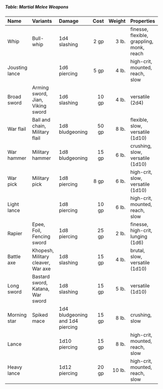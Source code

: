 ##### Table: Martial Melee Weapons
| Name | Variants | Damage | Cost | Weight | Properties |
|:-----|:---------|:-------|-----:|-------:|:-----------|
| Whip | Bull-whip | 1d4 slashing | 2 gp | 3 lb. | finesse, flexible, grappling, monk, reach |
| Jousting lance | | 1d6 piercing | 5 gp | 4 lb. | high-crit, mounted, reach, slow |
| Broad sword | Arming sword, Jian, Viking sword| 1d6 slashing | 10 gp | 4 lb. | versatile (2d4) |
| War flail | Ball and chain, Military flail | 1d8 bludgeoning | 50 gp | 8 lb. | flexible, slow, versatile (1d10)
| War hammer | Military hammer | 1d8 bludgeoning | 15 gp | 6 lb. | crushing, slow, versatile (1d10) |
| War pick | Military pick | 1d8 piercing | 8 gp | 6 lb. | high-crit, slow, versatile (1d10) |
| Light lance | | 1d8 piercing | 10 gp | 6 lb. | high-crit, mounted, reach, slow |
| Rapier | Epee, Foil, Fencing sword | 1d8 piercing | 25 gp | 2 lb. | finesse, high-crit, lunging (1d6) |
| Battle axe | Khopesh, Military cleaver, War axe | 1d8 slashing | 15 gp | 4 lb. | brutal, slow, versatile (1d10) |
| Long sword | Bastard sword, Katana, War sword | 1d8 slashing | 15 gp | 5 lb. | versatile (1d10) |
| Morning star | Spiked mace | 1d4 bludgeoning and 1d4 piercing | 15 gp | 8 lb. | crushing, slow |
| Lance | | 1d10 piercing | 15 gp | 8 lb. | high-crit, mounted, reach, slow |
| Heavy lance | | 1d12 piercing | 20 gp | 10 lb. | high-crit, mounted, reach, slow |
